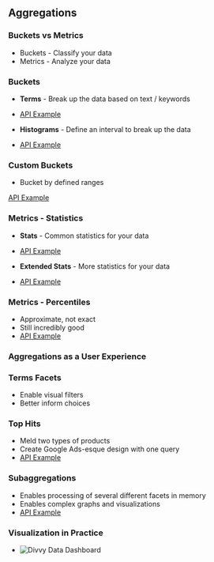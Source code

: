 ## Aggregations


### Buckets vs Metrics

* Buckets - Classify your data
* Metrics - Analyze your data


### Buckets

* **Terms** - Break up the data based on text / keywords
* [API Example](http://estalk.spantree.local:9200/_plugin/marvel/sense/#07-aggregations,L5)

* **Histograms** - Define an interval to break up the data
* [API Example](http://estalk.spantree.local:9200/_plugin/marvel/sense/#07-aggregations,S7.7)


### Custom Buckets

* Bucket by defined ranges

[API Example](http://estalk.spantree.local:9200/_plugin/marvel/sense/#07-aggregations,S7.6)


### Metrics - Statistics

* **Stats** - Common statistics for your data

* [API Example](http://estalk.spantree.local:9200/_plugin/marvel/sense/#07-aggregations,S7.2)

* **Extended Stats** - More statistics for your data

* [API Example](http://estalk.spantree.local:9200/_plugin/marvel/sense/#07-aggregations,S7.3)


### Metrics - Percentiles

* Approximate, not exact
* Still incredibly good
* [API Example](http://estalk.spantree.local:9200/_plugin/marvel/sense/#07-aggregations,S7.4)


### Aggregations as a User Experience


### Terms Facets
* Enable visual filters
* Better inform choices


### Top Hits
* Meld two types of products
* Create Google Ads-esque design with one query
* [API Example](http://estalk.spantree.local:9200/_plugin/marvel/sense/#07-aggregations,S7.9)


### Subaggregations

* Enables processing of several different facets in memory
* Enables complex graphs and visualizations
* [API Example](http://estalk.spantree.local:9200/_plugin/marvel/sense/#07-aggregations,S7.10)


### Visualization in Practice

* <img alt="Divvy Data Dashboard" src="images/divvy-data-dashboard.png" style="max-width: 700px;"/>